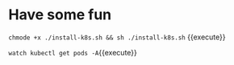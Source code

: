 # Have some fun

`chmode +x ./install-k8s.sh && sh ./install-k8s.sh` {{execute}}

`watch kubectl get pods -A`{{execute}}

